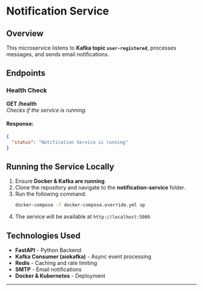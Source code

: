 # Notification Service

## Overview
This microservice listens to **Kafka topic `user-registered`**, processes messages, and sends email notifications.

## Endpoints

### Health Check
**GET /health**  
_Checks if the service is running._
#### Response:
```json
{
  "status": "Notification Service is running"
}
```

## Running the Service Locally
1. Ensure **Docker & Kafka are running**.
2. Clone the repository and navigate to the **notification-service** folder.
3. Run the following command:
   ```sh
   docker-compose -f docker-compose.override.yml up
   ```
4. The service will be available at `http://localhost:5000`

## Technologies Used
- **FastAPI** - Python Backend
- **Kafka Consumer (aiokafka)** - Async event processing
- **Redis** - Caching and rate limiting
- **SMTP** - Email notifications
- **Docker & Kubernetes** - Deployment

---
